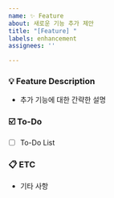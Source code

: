 ```yaml
---
name: ✨ Feature
about: 새로운 기능 추가 제안
title: "[Feature] "
labels: enhancement
assignees: ''

---
```


### 💡 Feature Description
- 추가 기능에 대한 간략한 설명

### ☑️ To-Do
- [ ] To-Do List

### 📋 ETC
- 기타 사항
